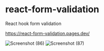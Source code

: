 # react-form-validation
React hook form validation

https://react-form-validation.pages.dev/


![Screenshot (86)](https://user-images.githubusercontent.com/8805744/183152007-356f6c0b-0015-4119-8d65-950686f79234.png)
![Screenshot (87)](https://user-images.githubusercontent.com/8805744/183152021-9989047c-e6f0-40d2-8e51-3a30bbb3788a.png)
